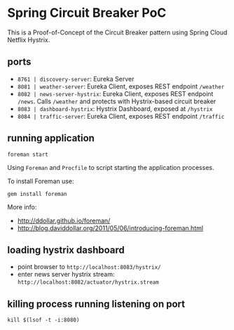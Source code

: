 # Spring Circuit Breaker PoC
This is a Proof-of-Concept of the Circuit Breaker pattern using Spring Cloud Netflix Hystrix.

## ports

- `8761 | discovery-server`: Eureka Server
- `8081 | weather-server`: Eureka Client, exposes REST endpoint `/weather`
- `8082 | news-server-hystrix`: Eureka Client, exposes REST endpoint `/news`. Calls `/weather` and protects with Hystrix-based circuit breaker
- `8083 | dashboard-hystrix`: Hystrix Dashboard, exposed at `/hystrix` 
- `8084 | traffic-server`: Eureka Client, exposes REST endpoint `/traffic`

## running application

```
foreman start
```

Using `Foreman` and `Procfile` to script starting the application processes.

To install Foreman use:

```
gem install foreman
```

More info:

- http://ddollar.github.io/foreman/
- http://blog.daviddollar.org/2011/05/06/introducing-foreman.html

## loading hystrix dashboard

- point browser to `http://localhost:8083/hystrix/`
- enter news server hystrix stream: `http://localhost:8082/actuator/hystrix.stream`

## killing process running listening on port

```
kill $(lsof -t -i:8080)
```
